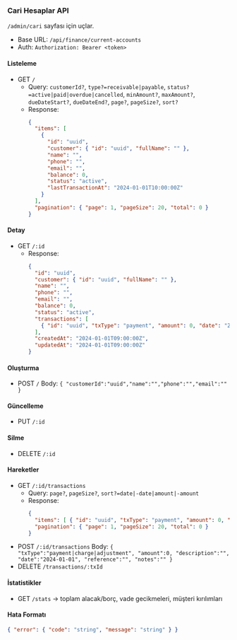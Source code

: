 ### Cari Hesaplar API

`/admin/cari` sayfası için uçlar.

- Base URL: `/api/finance/current-accounts`
- Auth: `Authorization: Bearer <token>`

#### Listeleme
- GET `/`
  - Query: `customerId?`, `type?=receivable|payable`, `status?=active|paid|overdue|cancelled`, `minAmount?`, `maxAmount?`, `dueDateStart?`, `dueDateEnd?`, `page?`, `pageSize?`, `sort?`
  - Response:
    ```json
    {
      "items": [
        {
          "id": "uuid",
          "customer": { "id": "uuid", "fullName": "" },
          "name": "",
          "phone": "",
          "email": "",
          "balance": 0,
          "status": "active",
          "lastTransactionAt": "2024-01-01T10:00:00Z"
        }
      ],
      "pagination": { "page": 1, "pageSize": 20, "total": 0 }
    }
    ```

#### Detay
- GET `/:id`
  - Response:
    ```json
    {
      "id": "uuid",
      "customer": { "id": "uuid", "fullName": "" },
      "name": "",
      "phone": "",
      "email": "",
      "balance": 0,
      "status": "active",
      "transactions": [
        { "id": "uuid", "txType": "payment", "amount": 0, "date": "2024-01-01", "reference": "", "notes": "" }
      ],
      "createdAt": "2024-01-01T09:00:00Z",
      "updatedAt": "2024-01-01T09:00:00Z"
    }
    ```

#### Oluşturma
- POST `/` Body: `{ "customerId":"uuid","name":"","phone":"","email":"" }`

#### Güncelleme
- PUT `/:id`

#### Silme
- DELETE `/:id`

#### Hareketler
- GET `/:id/transactions`
  - Query: `page?`, `pageSize?`, `sort?=date|-date|amount|-amount`
  - Response:
    ```json
    {
      "items": [ { "id": "uuid", "txType": "payment", "amount": 0, "date": "2024-01-01", "description": "" } ],
      "pagination": { "page": 1, "pageSize": 20, "total": 0 }
    }
    ```
- POST `/:id/transactions` Body: `{ "txType":"payment|charge|adjustment", "amount":0, "description":"", "date":"2024-01-01", "reference":"", "notes":"" }`
- DELETE `/transactions/:txId`

#### İstatistikler
- GET `/stats` → toplam alacak/borç, vade gecikmeleri, müşteri kırılımları

#### Hata Formatı
```json
{ "error": { "code": "string", "message": "string" } }
```


